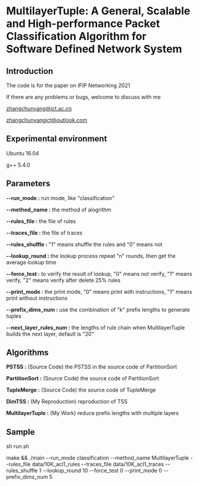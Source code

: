 # MultilayerTuple: A General, Scalable and High-performance Packet Classification Algorithm for Software Defined Network System

## Introduction
The code is for the paper on IFIP Networking 2021

If there are any problems or bugs, welcome to discuss with me

zhangchunyang@ict.ac.cn

zhangchunyangict@outlook.com

## Experimental environment

Ubuntu 16.04

g++ 5.4.0  

## Parameters
**--run_mode :**                run mode, like "classification"

**--method_name :**             the method of alogrithm

**--rules_file :**              the file of rules

**--traces_file :**             the file of traces

**--rules_shuffle :**           "1" means shuffle the rules and "0" means not

**--lookup_round :**            the lookup process repeat "n" rounds, then get the average lookup time

**--force_test :**              to verify the result of lookup, "0" means not verify, "1" means verify, "2" means verify after delete 25% rules

**--print_mode :**              the print mode, "0" means print with instructions, "1" means print without instructions

**--prefix_dims_num :**         use the combination of "k" prefix lengths to generate tuples

**--next_layer_rules_num :**    the lengths of rule chain when MultilayerTuple builds the next layer, default is "20"


## Algorithms
**PSTSS :**                     (Source Code)        the PSTSS in the source code of PartitionSort

**PartitionSort :**             (Source Code)        the source code of PartitionSort

**TupleMerge :**                (Source Code)        the source code of TupleMerge

**DimTSS :**                    (My Reproduction)    reproduction of TSS

**MultilayerTuple :**           (My Work)            reduce prefix lengths with multiple layers


## Sample
sh run.sh

make && ./main --run_mode classification --method_name MultilayerTuple --rules_file data/10K_acl1_rules --traces_file data/10K_acl1_traces --rules_shuffle 1 --lookup_round 10 --force_test 0 --print_mode 0 --prefix_dims_num 5